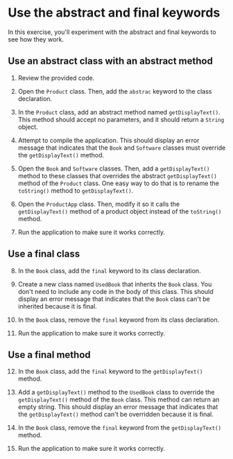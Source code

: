 # Use the abstract and final keywords

In this exercise, you'll experiment with the abstract and final keywords to see how they work.

## Use an abstract class with an abstract method

1. Review the provided code.

2. Open the `Product` class. Then, add the `abstrac` keyword to the class declaration.

3. In the `Product` class, add an abstract method named `getDisplayText()`. This method should accept no parameters, and it should return a `String` object.

4. Attempt to compile the application. This should display an error message that indicates that the `Book` and `Software` classes must override the `getDisplayText()` method.

5. Open the `Book` and `Software` classes. Then, add a `getDisplayText()` method to these classes that overrides the abstract `getDisplayText()` method of the `Product` class. One easy way to do that is to rename the `toString()` method to `getDisplayText()`.

6. Open the `ProductApp` class. Then, modify it so it calls the `getDisplayText()` method of a product object instead of the `toString()` method.

7. Run the application to make sure it works correctly.

## Use a final class

8. In the `Book` class, add the `final` keyword to its class declaration.

9. Create a new class named `UsedBook` that inherits the `Book` class. You don't need to include any code in the body of this class. This should display an error message that indicates that the `Book` class can't be inherited because it is final.

10. In the `Book` class, remove the `final` keyword from its class declaration.

11. Run the application to make sure it works correctly.

## Use a final method

12. In the `Book` class, add the `final` keyword to the `getDisplayText()` method.

13. Add a `getDisplayText()` method to the `UsedBook` class to override the `getDisplayText()` method of the `Book` class. This method can return an empty string. This should display an error message that indicates that the `getDisplayText()` method can't be overridden because it is final.

14. In the `Book` class, remove the `final` keyword from the `getDisplayText()` method.

15. Run the application to make sure it works correctly.
